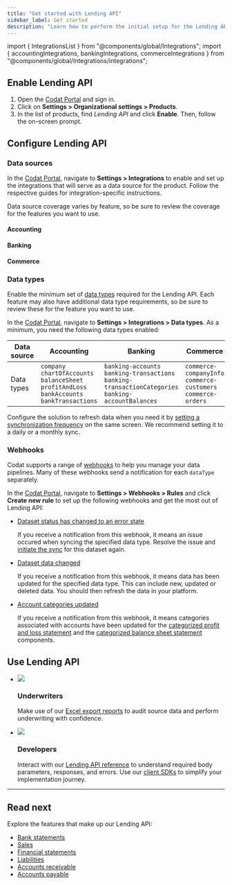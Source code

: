 ```yaml
---
title: "Get started with Lending API"
sidebar_label: Get started
description: "Learn how to perform the initial setup for the Lending API product"
---
```

import { IntegrationsList } from "@components/global/Integrations";
import { accountingIntegrations, bankingIntegrations, commerceIntegrations } from "@components/global/Integrations/integrations";

## Enable Lending API

1. Open the <a href="https://app.codat.io" target="_blank">Codat Portal</a> and sign in.
2. Click on **Settings > Organizational settings > Products**.
3. In the list of products, find _Lending API_ and click **Enable**. Then, follow the on-screen prompt.

## Configure Lending API

### Data sources

In the <a href="https://app.codat.io" target="_blank">Codat Portal</a>, navigate to **Settings > Integrations** to enable and set up the integrations that will serve as a data source for the product. Follow the respective guides for integration-specific instructions. 

Data source coverage varies by feature, so be sure to review the coverage for the features you want to use. 

#### Accounting

<IntegrationsList integrations={accountingIntegrations} />

#### Banking

<IntegrationsList integrations={bankingIntegrations} />

#### Commerce

<IntegrationsList integrations={commerceIntegrations} />

### Data types

Enable the minimum set of [data types](/core-concepts/data-type-settings#override-the-default-sync-settings) required for the Lending API. Each feature may also have additional data type requirements, so be sure to review these for the feature you want to use.

In the <a href="https://app.codat.io" target="_blank">Codat Portal</a>, navigate to **Settings > Integrations > Data types**. As a minimum, you need the following data types enabled:

|  Data source          | Accounting                                                                                                                                                                                            | Banking                                                                                                                                                                             | Commerce                                                                                                     |
|------------|-------------------------------------------------------------------------------------------------------------------------------------------------------------------------------------------------------|-------------------------------------------------------------------------------------------------------------------------------------------------------------------------------------|--------------------------------------------------------------------------------------------------------------|
| Data types | `company`<br/>`chartOfAccounts`<br/>`balanceSheet`<br/>`profitAndLoss`<br/>`bankAccounts`<br/>`bankTransactions` | `banking-accounts`<br/>`banking-transactions`<br/>`banking-transactionCategories`<br/>`banking-accountBalances` | `commerce-companyInfo`<br/>`commerce-customers`<br/>`commerce-orders` |

Configure the solution to refresh data when you need it by [setting a synchronization frequency](/core-concepts/data-type-settings#choose-a-synchronization-frequency) on the same screen. We recommend setting it to a daily or a monthly sync.

### Webhooks

Codat supports a range of [webhooks](/using-the-api/webhooks/core-rules-types) to help you manage your data pipelines. Many of these webhooks send a notification for each `dataType` separately.

In the <a href="https://app.codat.io" target="_blank">Codat Portal</a>, navigate to **Settings > Webhooks > Rules** and click **Create new rule** to set up the following webhooks and get the most out of Lending API:

- [Dataset status has changed to an error state](/using-the-api/webhooks/core-rules-types#dataset-status-has-changed-to-an-error-state)  

  If you receive a notification from this webhook, it means an issue occured when syncing the specified data type. Resolve the issue and [initiate the sync](/using-the-api/queueing-data-syncs#refresh-data) for this dataset again. 
 
- [Dataset data changed](/using-the-api/webhooks/core-rules-types#dataset-data-changed)  

  If you receive a notification from this webhook, it means data has been updated for the specified data type. This can include new, updated or deleted data. You should then refresh the data in your platform.

- [Account categories updated](/using-the-api/webhooks/core-rules-types#account-categories-updated)

  If you receive a notification from this webhook, it means categories associated with accounts have been updated for the [categorized profit and loss statement](https://docs.codat.io/lending-api#/operations/get-enhanced-profit-and-loss-accounts) and the [categorized balance sheet statement](https://docs.codat.io/lending-api#/operations/get-enhanced-balance-sheet-accounts) components. 
  

## Use Lending API

<ul className="card-container col-2">
  <li className="card">
    <div class="header">
      <img
        src="/img/wp-icons/copy-feature-bullet.svg"
        class="mini-icon"
      />
      <h3>Underwriters</h3>
    </div>
    <p>
      Make use of our <a href="/lending/features/excel-download-overview">Excel export reports</a> to audit source data and perform underwriting with confidence.
    </p>
  </li>
  
  <li className="card">
    <div class="header">
      <img
        src="/img/wp-icons/copy-feature-bullet.svg"
        class="mini-icon"
      />
      <h3>Developers</h3>
    </div>
    <p>
      Interact with our <a href="/lending/features/excel-download-overview">Lending API reference</a> to understand required body parameters, responses, and errors. Use our <a href="/get-started/libraries">client SDKs</a> to simplify your implementation journey.
    </p>
  </li>

  </ul>

--- 

## Read next

Explore the features that make up our Lending API:

- [Bank statements](/lending/features/bank-statements-overview)
- [Sales](/lending/features/sales-overview)
- [Financial statements](/lending/features/financial-statements-overview)
- [Liabilities](/lending/features/liabilities-overview)
- [Accounts receivable](/lending/features/accounts-receivable-overview)
- [Accounts payable](/lending/features/accounts-payable-overview)
